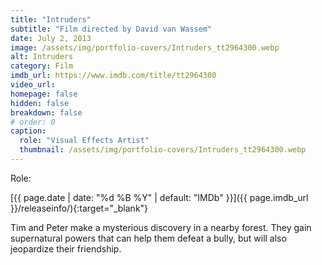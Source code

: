 ```yaml
---
title: "Intruders"
subtitle: "Film directed by David van Wassem"
date: July 2, 2013
image: /assets/img/portfolio-covers/Intruders_tt2964300.webp
alt: Intruders
category: Film
imdb_url: https://www.imdb.com/title/tt2964300
video_url: 
homepage: false
hidden: false
breakdown: false
# order: 0
caption:
  role: "Visual Effects Artist"
  thumbnail: /assets/img/portfolio-covers/Intruders_tt2964300.webp
---
```

Role: <span style="color:white">{{ page.caption.role | default: "N/A" }}</span>

[{{ page.date | date: "%d %B %Y" | default: "IMDb" }}]({{ page.imdb_url }}/releaseinfo/){:target="_blank"}

Tim and Peter make a mysterious discovery in a nearby forest. They gain supernatural powers that can help them defeat a bully, but will also jeopardize their friendship.
